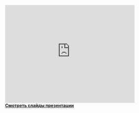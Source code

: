 <iframe width="420" height="320" src="http://www.youtube.com/embed/q7AtGVx3DMM" frameborder="0" allowfullscreen></iframe>

<div class="presentation">
<div style="margin-bottom:5px"> <strong> <a href="http://dl.dropbox.com/u/553005/pycon/index.html" title="Смотреть слайды презентации" target="_blank">Смотреть слайды презентации</a></div>
</div>


